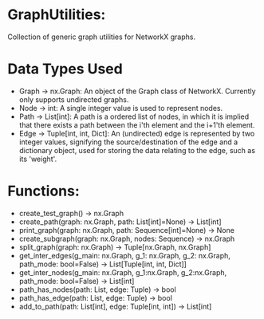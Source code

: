 # GraphUtilities:
Collection of generic graph utilities for NetworkX graphs.

# Data Types Used
- Graph -> nx.Graph:    An object of the Graph class of NetworkX. Currently only supports
undirected graphs.
- Node -> int:    A single integer value is used to represent nodes.
- Path -> List[int]:  A path is a ordered list of nodes, in which it is implied that there exists
a path between the i'th element and the i+1'th element.
- Edge -> Tuple[int, int, Dict]:    An (undirected) edge is represented by two integer values,
signifying the source/destination of the edge and a dictionary object, used for storing the data
relating to the edge, such as its 'weight'.

# Functions:
- create_test_graph() -> nx.Graph
- create_path(graph: nx.Graph, path: List[int]=None) -> List[int]
- print_graph(graph: nx.Graph, path: Sequence[int]=None) -> None
- create_subgraph(graph: nx.Graph, nodes: Sequence) -> nx.Graph
- split_graph(graph: nx.Graph) -> Tuple[nx.Graph, nx.Graph]
- get_inter_edges(g_main: nx.Graph, g_1: nx.Graph, g_2: nx.Graph, path_mode: bool=False) -> List[Tuple[int, int, Dict]]
- get_inter_nodes(g_main: nx.Graph, g_1:nx.Graph, g_2:nx.Graph, path_mode: bool=False) -> List[int]
- path_has_nodes(path: List, edge: Tuple) -> bool
- path_has_edge(path: List, edge: Tuple) -> bool
- add_to_path(path: List[int], edge: Tuple[int, int]) -> List[int]
